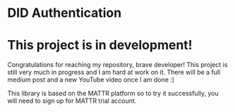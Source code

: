 # DID Authentication

# This project is in development!

Congratulations for reaching my repository, brave developer! This project is still very much in progress
and I am hard at work on it. There will be a full medium post and a new YouTube video once I am done :)

This library is based on the MATTR platform so to try it successfully, you will need to sign up for
MATTR trial account.